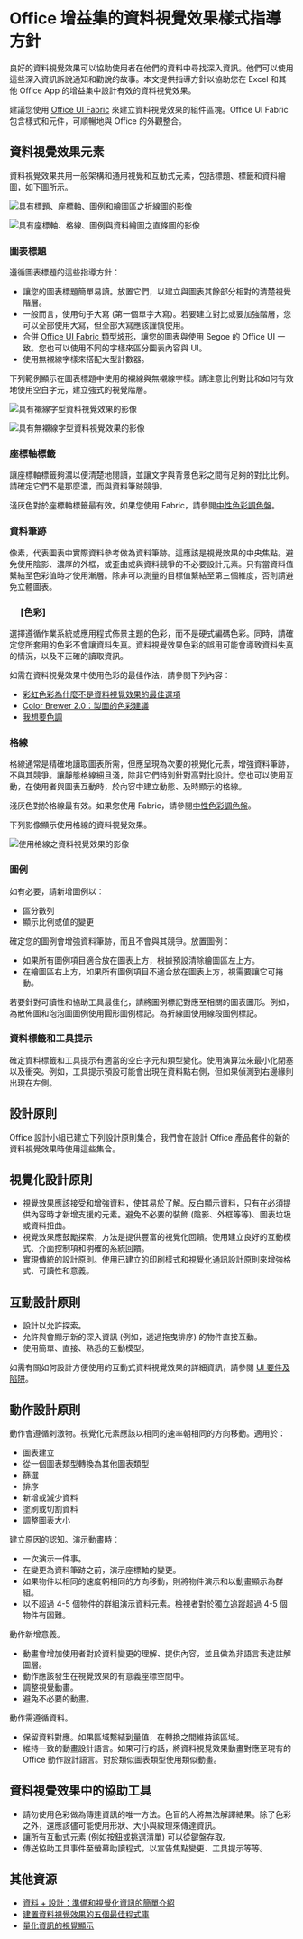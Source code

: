 
# <a name="data-visualization-style-guidelines-for-office-add-ins"></a>Office 增益集的資料視覺效果樣式指導方針

良好的資料視覺效果可以協助使用者在他們的資料中尋找深入資訊。他們可以使用這些深入資訊訴說通知和勸說的故事。本文提供指導方針以協助您在 Excel 和其他 Office App 的增益集中設計有效的資料視覺效果。

建議您使用 [Office UI Fabric](http://dev.office.com/fabric) 來建立資料視覺效果的組件區塊。Office UI Fabric 包含樣式和元件，可順暢地與 Office 的外觀整合。 

<!--The following figure shows a data visualization in an add-in that uses Fabric.

![Image of a data visualization with Fabric elements applied**](../../images/fabric-data-visualization.png) 

-->

## <a name="data-visualization-elements"></a>資料視覺效果元素

資料視覺效果共用一般架構和通用視覺和互動式元素，包括標題、標籤和資料繪圖，如下圖所示。

![具有標題、座標軸、圖例和繪圖區之折線圖的影像](../../images/data_visualization_line_chart.png)
![具有座標軸、格線、圖例與資料繪圖之直條圖的影像](../../images/data_visualization_column_chart.png)

### <a name="chart-titles"></a>圖表標題

遵循圖表標題的這些指導方針：

- 讓您的圖表標題簡單易讀。放置它們，以建立與圖表其餘部分相對的清楚視覺階層。
- 一般而言，使用句子大寫 (第一個單字大寫)。若要建立對比或要加強階層，您可以全部使用大寫，但全部大寫應該謹慎使用。
- 合併 [Office UI Fabric 類型坡形](http://dev.office.com/fabric#/styles/typography)，讓您的圖表與使用 Segoe 的 Office UI 一致。您也可以使用不同的字樣來區分圖表內容與 UI。
- 使用無襯線字樣來搭配大型計數器。

下列範例顯示在圖表標題中使用的襯線與無襯線字樣。請注意比例對比和如何有效地使用空白字元，建立強式的視覺階層。

![具有襯線字型資料視覺效果的影像](../../images/data_visualization_serif.png)
![具有無襯線字型資料視覺效果的影像](../../images/data_visualization_san_serif.png)

### <a name="axis-labels"></a>座標軸標籤

讓座標軸標籤夠濃以便清楚地閱讀，並讓文字與背景色彩之間有足夠的對比比例。請確定它們不是那麼濃，而與資料筆跡競爭。

淺灰色對於座標軸標籤最有效。如果您使用 Fabric，請參閱[中性色彩調色盤](http://dev.office.com/fabric#/styles/colors)。

### <a name="data-ink"></a>資料筆跡

像素，代表圖表中實際資料參考做為資料筆跡。這應該是視覺效果的中央焦點。避免使用陰影、濃厚的外框，或歪曲或與資料競爭的不必要設計元素。只有當資料值繫結至色彩值時才使用漸層。除非可以測量的目標值繫結至第三個維度，否則請避免立體圖表。

### <a name="color"></a>     [色彩]

選擇遵循作業系統或應用程式佈景主題的色彩，而不是硬式編碼色彩。同時，請確定您所套用的色彩不會讓資料失真。資料視覺效果色彩的誤用可能會導致資料失真的情況，以及不正確的讀取資訊。

如需在資料視覺效果中使用色彩的最佳作法，請參閱下列內容︰


- [彩虹色彩為什麼不是資料視覺效果的最佳選項](http://www.poynter.org/2013/why-rainbow-colors-arent-always-the-best-options-for-data-visualizations/224413/)
- [Color Brewer 2.0：製圖的色彩建議](http://colorbrewer2.org/)
- [我想要色調](http://tools.medialab.sciences-po.fr/iwanthue/)

### <a name="gridlines"></a>格線

格線通常是精確地讀取圖表所需，但應呈現為次要的視覺化元素，增強資料筆跡，不與其競爭。讓靜態格線細且淺，除非它們特別針對高對比設計。您也可以使用互動，在使用者與圖表互動時，於內容中建立動態、及時顯示的格線。

淺灰色對於格線最有效。如果您使用 Fabric，請參閱[中性色彩調色盤](http://dev.office.com/fabric#/styles/colors)。

下列影像顯示使用格線的資料視覺效果。

![使用格線之資料視覺效果的影像](../../images/data_visualization_gridlines.png)

### <a name="legends"></a>圖例

如有必要，請新增圖例以︰

- 區分數列
- 顯示比例或值的變更

確定您的圖例會增強資料筆跡，而且不會與其競爭。放置圖例：


- 如果所有圖例項目適合放在圖表上方，根據預設清除繪圖區左上方。
- 在繪圖區右上方，如果所有圖例項目不適合放在圖表上方，視需要讓它可捲動。

若要針對可讀性和協助工具最佳化，請將圖例標記對應至相關的圖表圖形。例如，為散佈圖和泡泡圖圖例使用圓形圖例標記。為折線圖使用線段圖例標記。

### <a name="data-labels-and-tooltips"></a>資料標籤和工具提示

確定資料標籤和工具提示有適當的空白字元和類型變化。使用演算法來最小化閉塞以及衝突。例如，工具提示預設可能會出現在資料點右側，但如果偵測到右邊緣則出現在左側。

## <a name="design-principles"></a>設計原則

Office 設計小組已建立下列設計原則集合，我們會在設計 Office 產品套件的新的資料視覺效果時使用這些集合。

## <a name="visual-design-principles"></a>視覺化設計原則


- 視覺效果應該接受和增強資料，使其易於了解。反白顯示資料，只有在必須提供內容時才新增支援的元素。避免不必要的裝飾 (陰影、外框等等)、圖表垃圾或資料扭曲。
- 視覺效果應鼓勵探索，方法是提供豐富的視覺化回饋。使用建立良好的互動模式、介面控制項和明確的系統回饋。
- 實現傳統的設計原則。使用已建立的印刷樣式和視覺化通訊設計原則來增強格式、可讀性和意義。

## <a name="interaction-design-principles"></a>互動設計原則

- 設計以允許探索。
- 允許與會顯示新的深入資訊 (例如，透過拖曳排序) 的物件直接互動。
- 使用簡單、直接、熟悉的互動模型。

如需有關如何設計方便使用的互動式資料視覺效果的詳細資訊，請參閱 [UI 要件及陷阱](http://uitraps.com/)。

## <a name="motion-design-principles"></a>動作設計原則

動作會遵循刺激物。視覺化元素應該以相同的速率朝相同的方向移動。適用於：


- 圖表建立
- 從一個圖表類型轉換為其他圖表類型
- 篩選
- 排序
- 新增或減少資料
- 塗刷或切割資料
- 調整圖表大小

建立原因的認知。演示動畫時︰


- 一次演示一件事。 
- 在變更為資料筆跡之前，演示座標軸的變更。
- 如果物件以相同的速度朝相同的方向移動，則將物件演示和以動畫顯示為群組。
- 以不超過 4-5 個物件的群組演示資料元素。檢視者對於獨立追蹤超過 4-5 個物件有困難。

動作新增意義。


- 動畫會增加使用者對於資料變更的理解、提供內容，並且做為非語言表達註解圖層。
- 動作應該發生在視覺效果的有意義座標空間中。
- 調整視覺動畫。 
- 避免不必要的動畫。

動作需遵循資料。

- 保留資料對應。如果區域繫結到量值，在轉換之間維持該區域。
- 維持一致的動畫設計語言。如果可行的話，將資料視覺效果動畫對應至現有的 Office 動作設計語言。對於類似圖表類型使用類似動畫。

## <a name="accessibility-in-data-visualizations"></a>資料視覺效果中的協助工具

- 請勿使用色彩做為傳達資訊的唯一方法。色盲的人將無法解譯結果。除了色彩之外，還應該儘可能使用形狀、大小與紋理來傳達資訊。
- 讓所有互動式元素 (例如按鈕或挑選清單) 可以從鍵盤存取。
- 傳送協助工具事件至螢幕助讀程式，以宣告焦點變更、工具提示等等。

## <a name="additional-resources"></a>其他資源 

- [資料 + 設計：準備和視覺化資訊的簡單介紹](https://infoactive.co/data-design)
- [建置資料視覺效果的五個最佳程式庫](http://www.fastcompany.com/3029760/the-five-best-libraries-for-building-data-vizualizations)
- [量化資訊的視覺顯示](https://www.edwardtufte.com/tufte/books_vdqi)
